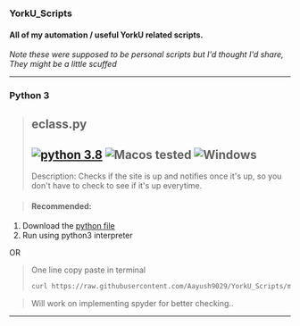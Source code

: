 ### YorkU_Scripts

#### All of my automation / useful YorkU related scripts.


*Note these were supposed to be personal scripts but I'd thought I'd share, They might be a little scuffed*

---

### Python 3

> ## eclass.py
> ##  [![python 3.8](https://img.shields.io/badge/Python-3+-red?style=flat-square)](https://www.python.org/)   ![Macos tested](https://img.shields.io/badge/Macos-tested-green?style=flat-square)  ![Windows](https://img.shields.io/badge/Windows-not_tested-yellow?style=flat-square)
> Description: Checks if the site is up and notifies once it's up, so you don't have to check to see if it's up everytime.

> #### Recommended:
1. Download the [python file]( https://raw.githubusercontent.com/Aayush9029/YorkU_Scripts/master/python_scripts/eclass.py)
2.  Run using python3 interpreter

OR 

> One line copy paste in terminal
>
> ```bash
> curl https://raw.githubusercontent.com/Aayush9029/YorkU_Scripts/master/python_scripts/eclass.py -s| python3
> ```

> Will work on implementing spyder for better checking..

---


